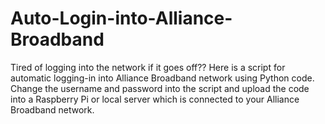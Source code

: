 # Auto-Login-into-Alliance-Broadband
Tired of logging into the network if it goes off?? Here is a script for automatic logging-in into Alliance Broadband network using Python code. Change the username and password into the script and upload the code into a Raspberry Pi or local server which is connected to your Alliance Broadband network.
